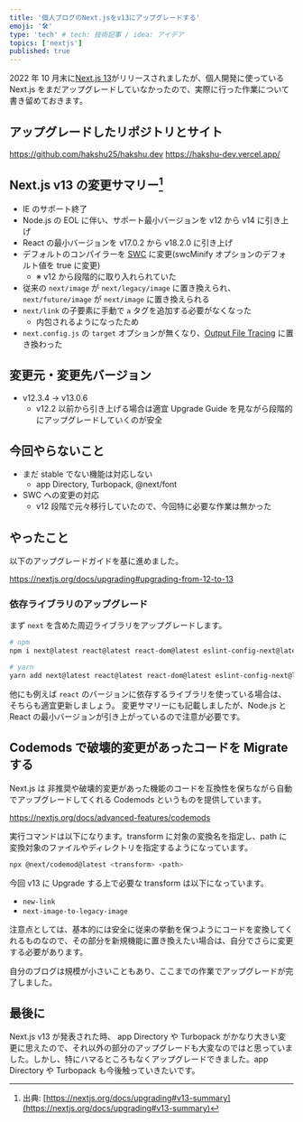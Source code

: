 ```yaml
---
title: '個人ブログのNext.jsをv13にアップグレードする'
emoji: '🛠'
type: 'tech' # tech: 技術記事 / idea: アイデア
topics: ['nextjs']
published: true
---
```


2022 年 10 月末に[Next.js 13](https://nextjs.org/blog/next-13)がリリースされましたが、個人開発に使っている Next.js をまだアップグレードしていなかったので、実際に行った作業について書き留めておきます。

## アップグレードしたリポジトリとサイト

https://github.com/hakshu25/hakshu.dev
https://hakshu-dev.vercel.app/

## Next.js v13 の変更サマリー[^1]

- IE のサポート終了
- Node.js の EOL に伴い、サポート最小バージョンを v12 から v14 に引き上げ
- React の最小バージョンを v17.0.2 から v18.2.0 に引き上げ
- デフォルトのコンパイラーを [SWC](https://swc.rs/) に変更(swcMinify オプションのデフォルト値を true に変更)
  - ※ v12 から段階的に取り入れられていた
- 従来の `next/image` が `next/legacy/image` に置き換えられ、 `next/future/image` が `next/image` に置き換えられる
- `next/link` の子要素に手動で `a` タグを追加する必要がなくなった
  - 内包されるようになったため
- `next.config.js` の `target` オプションが無くなり、[Output File Tracing](https://nextjs.org/docs/advanced-features/output-file-tracing) に置き換わった

## 変更元・変更先バージョン

- v12.3.4 → v13.0.6
  - v12.2 以前から引き上げる場合は適宜 Upgrade Guide を見ながら段階的にアップグレードしていくのが安全

## 今回やらないこと

- まだ stable でない機能は対応しない
  - app Directory, Turbopack, @next/font
- SWC への変更の対応
  - v12 段階で元々移行していたので、今回特に必要な作業は無かった

## やったこと

以下のアップグレードガイドを基に進めました。

https://nextjs.org/docs/upgrading#upgrading-from-12-to-13

### 依存ライブラリのアップグレード

まず `next` を含めた周辺ライブラリをアップグレードします。

```bash
# npm
npm i next@latest react@latest react-dom@latest eslint-config-next@latest

# yarn
yarn add next@latest react@latest react-dom@latest eslint-config-next@latest
```

他にも例えば `react` のバージョンに依存するライブラリを使っている場合は、そちらも適宜更新しましょう。
変更サマリーにも記載しましたが、Node.js と React の最小バージョンが引き上がっているので注意が必要です。

## Codemods で破壊的変更があったコードを Migrate する

Next.js は 非推奨や破壊的変更があった機能のコードを互換性を保ちながら自動でアップグレードしてくれる Codemods というものを提供しています。

https://nextjs.org/docs/advanced-features/codemods

実行コマンドは以下になります。transform に対象の変換名を指定し、path に変換対象のファイルやディレクトリを指定するようになっています。

```bash
npx @next/codemod@latest <transform> <path>
```

今回 v13 に Upgrade する上で必要な transform は以下になっています。

- `new-link`
- `next-image-to-legacy-image`

注意点としては、基本的には安全に従来の挙動を保つようにコードを変換してくれるものなので、その部分を新規機能に置き換えたい場合は、自分でさらに変更する必要があります。

自分のブログは規模が小さいこともあり、ここまでの作業でアップグレードが完了しました。

## 最後に

Next.js v13 が発表された時、 app Directory や Turbopack がかなり大きい変更に思えたので、それ以外の部分のアップグレードも大変なのではと思っていました。しかし、特にハマるところもなくアップグレードできました。app Directory や Turbopack も今後触っていきたいです。

[^1]: 出典: [https://nextjs.org/docs/upgrading#v13-summary](https://nextjs.org/docs/upgrading#v13-summary)
